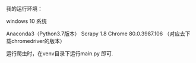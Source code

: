 我的运行环境：

windows 10 系统

Anaconda3（Python3.7版本）
Scrapy 1.8
Chrome 80.0.3987.106  （对应去下载chromedriver的版本）

运行爬虫时，在venv目录下运行main.py 即可.